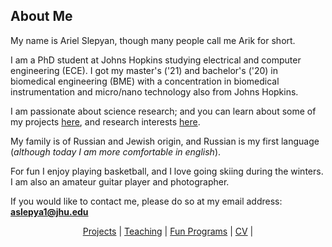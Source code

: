 ## About Me

My name is Ariel Slepyan, though many people call me Arik for short.

I am a PhD student at Johns Hopkins studying electrical and computer engineering (ECE). I got my master's ('21) and bachelor's ('20) in biomedical engineering (BME) with a concentration in biomedical instrumentation and micro/nano technology also from Johns Hopkins.

I am passionate about science research; and you can learn about some of my projects [here](http://arielslepyan.me/Projects), and research interests [here](http://arielslepyan.me/Interests).

My family is of Russian and Jewish origin, and Russian is my first language (*although today I am more comfortable in english*).

For fun I enjoy playing basketball, and I love going skiing during the winters.
I am also an amateur guitar player and photographer.

If you would like to contact me, please do so at my email address: **aslepya1@jhu.edu**

<p align="center">
  <a href="http://arielslepyan.me/Projects">Projects</a> |
  <a href="http://arielslepyan.me/Teaching">Teaching</a> |
  <a href="http://arielslepyan.me/Fun">Fun Programs</a> |
  <a href="http://arielslepyan.me/CV">CV</a> |
</p>
